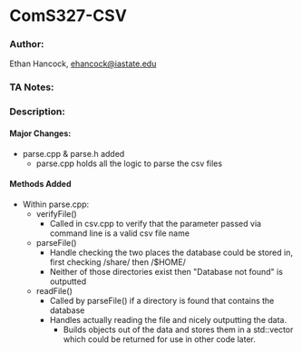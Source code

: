 # ComS327-CSV
### Author:
Ethan Hancock, ehancock@iastate.edu
### TA Notes: 
> 

### Description:
#### Major Changes:
 - parse.cpp & parse.h added
    - parse.cpp holds all the logic to parse the csv files

#### Methods Added
 - Within parse.cpp:
    - verifyFile()
        - Called in csv.cpp to verify that the parameter passed via command line is a valid csv file name
    - parseFile()
        - Handle checking the two places the database could be stored in, first checking /share/ then /$HOME/
        - Neither of those directories exist then "Database not found" is outputted
    - readFile()
        - Called by parseFile() if a directory is found that contains the database
        - Handles actually reading the file and nicely outputting the data.
            - Builds objects out of the data and stores them in a std::vector which could be returned for use in other code later.

